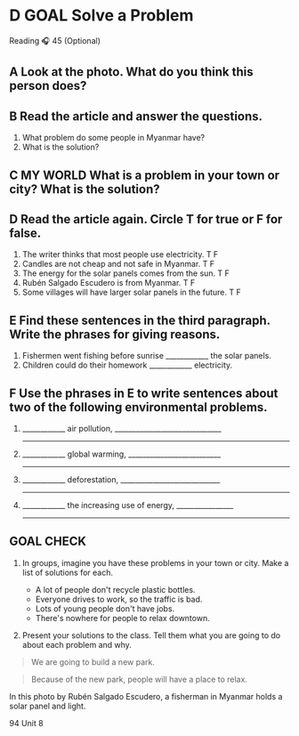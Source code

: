 # D GOAL Solve a Problem

Reading 🎧 45 (Optional)

## A Look at the photo. What do you think this person does?

## B Read the article and answer the questions.

1. What problem do some people in Myanmar have?
2. What is the solution?

## C MY WORLD What is a problem in your town or city? What is the solution?

## D Read the article again. Circle T for true or F for false.

1. The writer thinks that most people use electricity. T F
2. Candles are not cheap and not safe in Myanmar. T F
3. The energy for the solar panels comes from the sun. T F
4. Rubén Salgado Escudero is from Myanmar. T F
5. Some villages will have larger solar panels in the future. T F

## E Find these sentences in the third paragraph. Write the phrases for giving reasons.

1. Fishermen went fishing before sunrise ____________ the solar panels.
2. Children could do their homework ____________ electricity.

## F Use the phrases in E to write sentences about two of the following environmental problems.

1. ____________ air pollution, ______________________________
   _________________________________________________
2. ____________ global warming, __________________________
   _________________________________________________
3. ____________ deforestation, ____________________________
   _________________________________________________
4. ____________ the increasing use of energy, ________________
   _________________________________________________

## GOAL CHECK

1. In groups, imagine you have these problems in your town or city. Make a list of solutions for each.
   - A lot of people don't recycle plastic bottles.
   - Everyone drives to work, so the traffic is bad.
   - Lots of young people don't have jobs.
   - There's nowhere for people to relax downtown.

2. Present your solutions to the class. Tell them what you are going to do about each problem and why.

> We are going to build a new park.

> Because of the new park, people will have a place to relax.

In this photo by Rubén Salgado Escudero, a fisherman in Myanmar holds a solar panel and light.

94 Unit 8